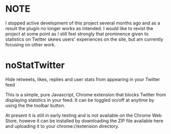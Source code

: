 # NOTE
I stopped active development of this project several months ago and as a result the plugin no longer works as intended. I would like to revist the project at some point as I still feel strongly that prominence given to statistics on Twitter skews users' experiences on the site, but am currently focusing on other work.

# noStatTwitter
Hide retweets, likes, replies and user stats from appearing in your Twitter feed

This is a simple, pure Javascript, Chrome extension that blocks Twitter from displaying statstics in your feed. It can be toggled on/off at anytime by using the the toolbar button.

At present it is still in early testing and is not available on the Chrome Web Store, howeve it can be installed by downloading the ZIP file available here and uploading it to your chrome://extension directory.
